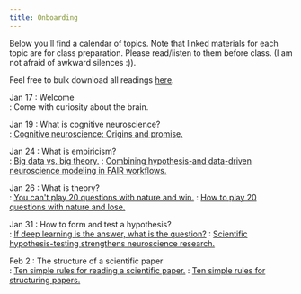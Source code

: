 ```yaml
---
title: Onboarding
---
```


Below you'll find a calendar of topics. Note that linked materials for each topic are for class preparation. Please read/listen to them before class. (I am not afraid of awkward silences :)).

Feel free to bulk download all readings [here](https://github.com/kalexandriabond/cog_neuro_methods/tree/main/assets/readings/).

Jan 17
:   Welcome  
    : Come with curiosity about the brain.

Jan 19
:   What is cognitive neuroscience?  
    : [Cognitive neuroscience: Origins and promise.](https://github.com/kalexandriabond/cog_neuro_methods/tree/main/assets/readings/posner_digirolamo_2000.pdf)

Jan 24
 :   What is empiricism?  
     : [Big data vs. big theory.](https://www.cogneurosociety.org/big-data-versus-big-theory-watch-the-cns-2018-debate/)
     : [Combining hypothesis-and data-driven neuroscience modeling in FAIR workflows.](https://github.com/kalexandriabond/cog_neuro_methods/tree/main/assets/readings/eriksson_et_2022.pdf)

Jan 26
:   What is theory?  
    : [You can't play 20 questions with nature and win.](https://github.com/kalexandriabond/cog_neuro_methods/tree/main/assets/readings/newell_1973.pdf)
    : [How to play 20 questions with nature and lose.](https://github.com/kalexandriabond/cog_neuro_methods/tree/main/assets/readings/katz_shah_meyer_2018.pdf)

Jan 31
:   How to form and test a hypothesis?  
    : [If deep learning is the answer, what is the question?](https://github.com/kalexandriabond/cog_neuro_methods/tree/main/assets/readings/newell_1973.pdf)
    : [Scientific hypothesis-testing strengthens neuroscience research.](https://github.com/kalexandriabond/cog_neuro_methods/tree/main/assets/readings/rooij_baggio_2021.pdf)

Feb 2
:   The structure of a scientific paper  
    : [Ten simple rules for reading a scientific paper.](https://github.com/kalexandriabond/cog_neuro_methods/tree/main/assets/readings/carey_steiner_petri_2020.pdf)
    : [Ten simple rules for structuring papers.](https://github.com/kalexandriabond/cog_neuro_methods/tree/main/assets/readings/mensh_kording_2017.pdf)
